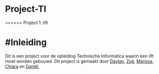 # Project-TI
======
Project 1: lift

#Inleiding
======
Dit is een project voor de opleiding Technische Informatica waarin een lift moet worden gebouwd. 
Dit project is gemaakt door [Daylan](https://github.com/Daylandelange), [Zoë](), [Marissa](https://github.com/marissavaneck), [Chiara](https://github.com/chiaraaw) en [Daniël](https://github.com/Danielvdd1),
